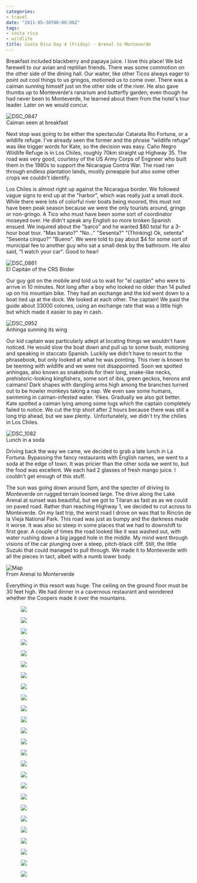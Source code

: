```yaml
---
categories:
- travel
date: "2011-05-30T00:00:00Z"
tags:
- costa rica
- wildlife
title: Costa Rica Day 4 (Friday) - Arenal to Monteverde
---
```

Breakfast included blackberry and papaya juice. I love this place! We bid farewell to our avian and reptilian friends. There was some commotion on the other side of the dining hall. Our waiter, like other Ticos always eager to point out cool things to us gringos, motioned us to come over. There was a caiman sunning himself just on the other side of the river. He also gave thumbs up to Monteverde's ranarium and butterfly garden; even though he had never been to Monteverde, he learned about them from the hotel's tour leader. Later on we would concur.

<img title="DSC_0847" src="http://yentran.isamonkey.org/gallery/costa-rica-4/dsc_0847.jpg" />
<figcaption>Caiman seen at breakfast</figcaption>

Next stop was going to be either the spectacular Catarata Rio Fortuna, or a wildlife refuge. I've already seen the former and the phrase "wildlife refuge" was like trigger words for Kate, so the decision was easy. Caño Negro Wildlife Refuge is in Los Chiles, roughly 70km straight up Highway 35. The road was very good, courtesy of the US Army Corps of Engineer who built them in the 1980s to support the Nicaragua Contra War. The road ran through endless plantation lands, mostly pineapple but also some other crops we couldn't identify.

Los Chiles is almost right up against the Nicaragua border. We followed vague signs to end up at the "harbor", which was really just a small dock. While there were lots of colorful river boats being moored, this must not have been peak season because we were the only tourists around, gringo or non-gringo. A Tico who must have been some sort of coordinator moseyed over. He didn't speak any English so more broken Spanish ensued. We inquired about the "barco" and he wanted $80 total for a 3-hour boat tour. "Mas barato?" "No..." "Sesenta?" "(Thinking) Ok, setenta" "Sesenta cinquo?" "Bueno". We were told to pay about $4 for some sort of municipal fee to another guy who sat a small desk by the bathroom. He also said, "I watch your car". Good to hear!

<img title="DSC_0861" src="http://yentran.isamonkey.org/gallery/costa-rica-4/dsc_0861.jpg" />
<figcaption>El Capitán of the CRS Birder</figcaption>

Our guy got on the mobile and told us to wait for "el capitán" who were to arrive in 10 minutes. Not long after a boy who looked no older than 14 pulled up on his mountain bike. They had an exchange and the kid went down to a boat tied up at the dock. We looked at each other. The captain! We paid the guide about 33000 colones, using an exchange rate that was a little high but which made it easier to pay in cash.

<img title="DSC_0952" src="http://yentran.isamonkey.org/gallery/costa-rica-4/dsc_0952.jpg" />
<figcaption>Anhinga sunning its wing</figcaption>

Our kid captain was particularly adept at locating things we wouldn't have noticed. He would slow the boat down and pull up to some bush, motioning and speaking in staccato Spanish. Luckily we didn't have to resort to the phrasebook, but only looked at what he was pointing. This river is known to be teeming with wildlife and we were not disappointed. Soon we spotted anhingas, also known as snakebirds for their long, snake-like necks, prehistoric-looking kingfishers, some sort of ibis, green geckos, herons and caimans! Dark shapes with dangling arms high among the branches turned out to be howler monkeys taking a nap. We even saw some humans, swimming in caiman-infested water. Yikes. Gradually we also got better. Kate spotted a caiman lying among some logs which the captain completely failed to notice. We cut the trip short after 2 hours because there was still a long trip ahead, but we saw plenty.  Unfortunately, we didn't try the chilies in Los Chiles.

<img title="DSC_1082" src="http://yentran.isamonkey.org/gallery/costa-rica-4/dsc_1082.jpg" />
<figcaption>Lunch in a soda</figcaption>

Driving back the way we came, we decided to grab a late lunch in La Fortuna. Bypassing the fancy restaurants with English names, we went to a soda at the edge of town. It was pricier than the other soda we went to, but the food was excellent. We each had 2 glasses of fresh mango juice. I couldn't get enough of this stuff.

The sun was going down around 5pm, and the specter of driving to Monteverde on rugged terrain loomed large. The drive along the Lake Arenal at sunset was beautiful, but we got to Tilaran as fast as as we could on paved road. Rather than reaching Highway 1, we decided to cut across to Monteverde. On my last trip, the worst road I drove on was that to Rincón de la Vieja National Park. This road was just as bumpy and the darkness made it worse. It was also so steep in some places that we had to downshift to first gear. A couple of times the road looked like it was washed out, with water rushing down a big jagged hole in the middle. My mind went through visions of the car plunging over a steep, pitch-black cliff. Still, the little Suzuki that could managed to pull through. We made it to Monteverde with all the pieces in tact, albeit with a numb lower body.

<img title="Map" src="http://yentran.isamonkey.org/gallery/costa-rica-4/costa-rica-4-map.jpg" />
<figcaption>From Arenal to Monterverde</figcaption>

Everything in this resort was huge. The ceiling on the ground floor must be 30 feet high. We had dinner in a cavernous restaurant and wondered whether the Coopers made it over the mountains.


<figure>
  <img src="http://yentran.isamonkey.org/gallery/costa-rica-4/dsc_0790.jpg" />
</figure>
<figure>
  <img src="http://yentran.isamonkey.org/gallery/costa-rica-4/dsc_0818.jpg" />
</figure>
<figure>
  <img src="http://yentran.isamonkey.org/gallery/costa-rica-4/dsc_0840.jpg" />
</figure>
<figure>
  <img src="http://yentran.isamonkey.org/gallery/costa-rica-4/dsc_0851.jpg" />
</figure>
<figure>
  <img src="http://yentran.isamonkey.org/gallery/costa-rica-4/dsc_0855.jpg" />
</figure>
<figure>
  <img src="http://yentran.isamonkey.org/gallery/costa-rica-4/dsc_0869.jpg" />
</figure>
<figure>
  <img src="http://yentran.isamonkey.org/gallery/costa-rica-4/dsc_0881.jpg" />
</figure>
<figure>
  <img src="http://yentran.isamonkey.org/gallery/costa-rica-4/dsc_0893.jpg" />
</figure>
<figure>
  <img src="http://yentran.isamonkey.org/gallery/costa-rica-4/dsc_0907.jpg" />
</figure>
<figure>
  <img src="http://yentran.isamonkey.org/gallery/costa-rica-4/dsc_0913.jpg" />
</figure>
<figure>
  <img src="http://yentran.isamonkey.org/gallery/costa-rica-4/dsc_0922.jpg" />
</figure>
<figure>
  <img src="http://yentran.isamonkey.org/gallery/costa-rica-4/dsc_0927.jpg" />
</figure>
<figure>
  <img src="http://yentran.isamonkey.org/gallery/costa-rica-4/dsc_0934.jpg" />
</figure>
<figure>
  <img src="http://yentran.isamonkey.org/gallery/costa-rica-4/dsc_0952.jpg" />
</figure>
<figure>
  <img src="http://yentran.isamonkey.org/gallery/costa-rica-4/dsc_0959.jpg" />
</figure>
<figure>
  <img src="http://yentran.isamonkey.org/gallery/costa-rica-4/dsc_0978.jpg" />
</figure>
<figure>
  <img src="http://yentran.isamonkey.org/gallery/costa-rica-4/dsc_0989.jpg" />
</figure>
<figure>
  <img src="http://yentran.isamonkey.org/gallery/costa-rica-4/dsc_1030.jpg" />
</figure>
<figure>
  <img src="http://yentran.isamonkey.org/gallery/costa-rica-4/dsc_1044.jpg" />
</figure>
<figure>
  <img src="http://yentran.isamonkey.org/gallery/costa-rica-4/dsc_1062.jpg" />
</figure>
<figure>
  <img src="http://yentran.isamonkey.org/gallery/costa-rica-4/dsc_1066.jpg" />
</figure>
<figure>
  <img src="http://yentran.isamonkey.org/gallery/costa-rica-4/dsc_1068.jpg" />
</figure>
<figure>
  <img src="http://yentran.isamonkey.org/gallery/costa-rica-4/dsc_1077.jpg" />
</figure>
<figure>
  <img src="http://yentran.isamonkey.org/gallery/costa-rica-4/dsc_1079.jpg" />
</figure>
<figure>
  <img src="http://yentran.isamonkey.org/gallery/costa-rica-4/dsc_1084.jpg" />
</figure>
